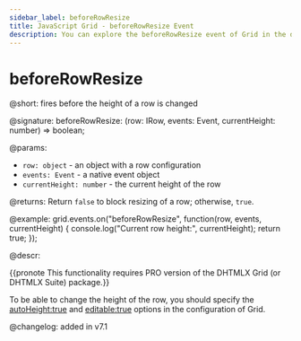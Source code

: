```yaml
---
sidebar_label: beforeRowResize
title: JavaScript Grid - beforeRowResize Event 
description: You can explore the beforeRowResize event of Grid in the documentation of the DHTMLX JavaScript UI library. Browse developer guides and API reference, try out code examples and live demos, and download a free 30-day evaluation version of DHTMLX Suite 7.
---
```


# beforeRowResize

@short: fires before the height of a row is changed

@signature: beforeRowResize: (row: IRow, events: Event, currentHeight: number) => boolean;

@params:
- `row: object` - an object with a row configuration
- `events: Event` - a native event object
- `currentHeight: number` - the current height of the row

@returns:
Return `false` to block resizing of a row; otherwise, `true`.

@example:
grid.events.on("beforeRowResize", function(row, events, currentHeight) {
    console.log("Current row height:", currentHeight);
    return true;
});

@descr:

{{pronote This functionality requires PRO version of the DHTMLX Grid (or DHTMLX Suite) package.}}

To be able to change the height of the row, you should specify the [autoHeight:true](grid/api/grid_autoheight_config.md) and [editable:true](grid/api/grid_editable_config.md) options in the configuration of Grid. 

@changelog: added in v7.1
